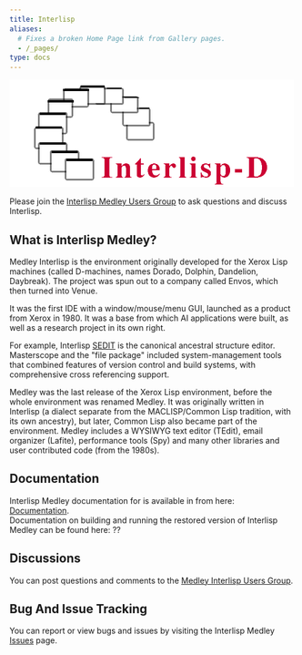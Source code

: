 ```yaml
---
title: Interlisp
aliases:
  # Fixes a broken Home Page link from Gallery pages.
  - /_pages/
type: docs
---
```


![Interlisp logo -- A semi-circle of screens with the words Interlisp-D in the lower righthand corner](/resources/Interlisp-D.png)

Please join the [Interlisp Medley Users Group](https://groups.google.com/g/interlisp) to ask
questions and discuss Interlisp.

## What is Interlisp Medley?

Medley Interlisp is the environment originally developed for the Xerox Lisp machines (called D-machines, names Dorado, Dolphin, Dandelion, Daybreak). The project was spun out to a company called Envos, which then turned into Venue.

It was the first IDE with a window/mouse/menu GUI, launched as a product from Xerox in 1980. It was a base from which AI applications were built, as well as a research project in its own right.

For example, Interlisp [SEDIT](https://www.youtube.com/watch?v=2qsmF8HHskg) is the canonical ancestral structure editor. Masterscope and the "file package" included system-management tools that combined features of version control and build systems, with comprehensive cross referencing support.

Medley was the last release of the Xerox Lisp environment, before the whole environment was renamed Medley. It was originally written in Interlisp (a dialect separate from the MACLISP/Common Lisp tradition, with its own ancestry), but later, Common Lisp also became part of the environment. Medley includes a WYSIWYG text editor (TEdit), email organizer (Lafite), performance tools (Spy) and many other libraries and user contributed code (from the 1980s).

## Documentation

Interlisp Medley documentation for is available in from here: [Documentation](/documentation).  
Documentation on building and running the restored version of Interlisp Medley can be found here: ??

## Discussions

You can post questions and comments to the [Medley Interlisp Users Group](mailto:interlisp@googlegroups.com).

## Bug And Issue Tracking

You can report or view bugs and issues by visiting the Interlisp Medley [Issues](https://github.com/Interlisp/medley/issues) page.

